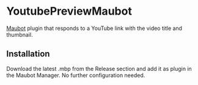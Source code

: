 # YoutubePreviewMaubot

[Maubot](https://github.com/maubot/maubot) plugin that responds to a YouTube link with the video title and thumbnail.

## Installation

Download the latest .mbp from the Release section and add it as plugin in the Maubot Manager. No further configuration needed.
